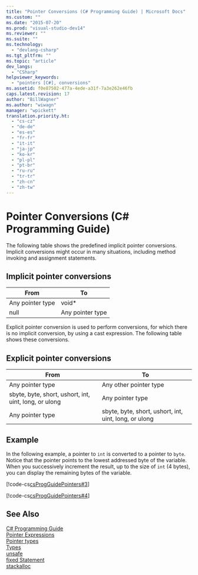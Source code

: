 ```yaml
---
title: "Pointer Conversions (C# Programming Guide) | Microsoft Docs"
ms.custom: ""
ms.date: "2015-07-20"
ms.prod: "visual-studio-dev14"
ms.reviewer: ""
ms.suite: ""
ms.technology: 
  - "devlang-csharp"
ms.tgt_pltfrm: ""
ms.topic: "article"
dev_langs: 
  - "CSharp"
helpviewer_keywords: 
  - "pointers [C#], conversions"
ms.assetid: f0e87502-477a-4ede-a31f-7a3e262e46fb
caps.latest.revision: 17
author: "BillWagner"
ms.author: "wiwagn"
manager: "wpickett"
translation.priority.ht: 
  - "cs-cz"
  - "de-de"
  - "es-es"
  - "fr-fr"
  - "it-it"
  - "ja-jp"
  - "ko-kr"
  - "pl-pl"
  - "pt-br"
  - "ru-ru"
  - "tr-tr"
  - "zh-cn"
  - "zh-tw"
---
```

# Pointer Conversions (C# Programming Guide)
The following table shows the predefined implicit pointer conversions. Implicit conversions might occur in many situations, including method invoking and assignment statements.  
  
## Implicit pointer conversions  
  
|From|To|  
|----------|--------|  
|Any pointer type|void*|  
|null|Any pointer type|  
  
 Explicit pointer conversion is used to perform conversions, for which there is no implicit conversion, by using a cast expression. The following table shows these conversions.  
  
## Explicit pointer conversions  
  
|From|To|  
|----------|--------|  
|Any pointer type|Any other pointer type|  
|sbyte, byte, short, ushort, int, uint, long, or ulong|Any pointer type|  
|Any pointer type|sbyte, byte, short, ushort, int, uint, long, or ulong|  
  
## Example  
 In the following example, a pointer to `int` is converted to a pointer to `byte`. Notice that the pointer points to the lowest addressed byte of the variable. When you successively increment the result, up to the size of `int` (4 bytes), you can display the remaining bytes of the variable.  
  
 [!code-cs[csProgGuidePointers#3](../../../csharp/programming-guide/unsafe-code-pointers/codesnippet/CSharp/pointer-conversions_1.cs)]  
  
 [!code-cs[csProgGuidePointers#4](../../../csharp/programming-guide/unsafe-code-pointers/codesnippet/CSharp/pointer-conversions_2.cs)]  
  
## See Also  
 [C# Programming Guide](../../../csharp/programming-guide/index.md)   
 [Pointer Expressions](../../../csharp/programming-guide/unsafe-code-pointers/pointer-expressions.md)   
 [Pointer types](../../../csharp/programming-guide/unsafe-code-pointers/pointer-types.md)   
 [Types](../../../csharp/language-reference/keywords/types.md)   
 [unsafe](../../../csharp/language-reference/keywords/unsafe.md)   
 [fixed Statement](../../../csharp/language-reference/keywords/fixed-statement.md)   
 [stackalloc](../../../csharp/language-reference/keywords/stackalloc.md)